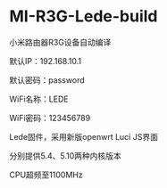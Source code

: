 # MI-R3G-Lede-build
小米路由器R3G设备自动编译

默认IP：192.168.10.1

默认密码：password

WiFi名称：LEDE

WiFi密码：123456789

Lede固件，采用新版openwrt Luci JS界面

分别提供5.4、5.10两种内核版本

CPU超频至1100MHz